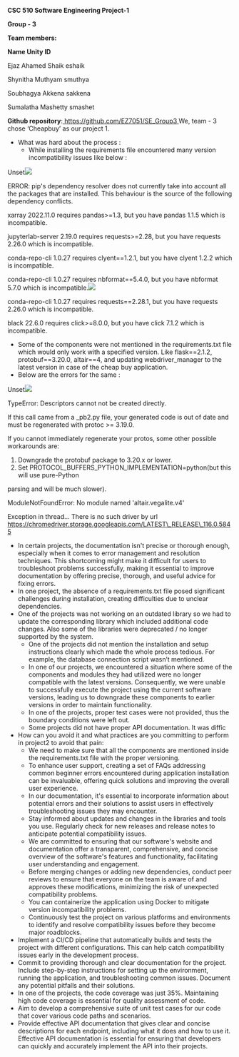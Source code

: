 ﻿**CSC 510 Software Engineering Project-1**

**Group - 3**

**Team members:**

**Name Unity ID**

Ejaz Ahamed Shaik eshaik

Shynitha Muthyam smuthya

Soubhagya Akkena sakkena

Sumalatha Mashetty smashet

**Github repository**:[ ](https://github.ncsu.edu/araveen/engr-ALDA-Fall2022-H35)[https://github.com/EZ7051/SE_Group3 ](https://github.com/EZ7051/SE_Group3)We, team - 3 chose ‘Cheapbuy’ as our project 1.

- What was hard about the process :
  - While installing the requirements file encountered many version incompatibility issues like below :

Unset![](Aspose.Words.6da1bd32-516e-4fbd-8b3e-a99145b1e0f0.001.png)

ERROR: pip's dependency resolver does not currently take into account all the packages that are installed. This behaviour is the source of the following dependency conflicts.

xarray 2022.11.0 requires pandas>=1.3, but you have pandas 1.1.5 which is incompatible.

jupyterlab-server 2.19.0 requires requests>=2.28, but you have requests 2.26.0 which is incompatible.

conda-repo-cli 1.0.27 requires clyent==1.2.1, but you have clyent 1.2.2 which is incompatible.

conda-repo-cli 1.0.27 requires nbformat==5.4.0, but you have nbformat 5.7.0 which is incompatible.![](Aspose.Words.6da1bd32-516e-4fbd-8b3e-a99145b1e0f0.002.png)

conda-repo-cli 1.0.27 requires requests==2.28.1, but you have requests 2.26.0 which is incompatible.

black 22.6.0 requires click>=8.0.0, but you have click 7.1.2 which is incompatible.

- Some of the components were not mentioned in the requirements.txt file which would only work with a specified version. Like flask==2.1.2, protobuf==3.20.0, altair==4, and updating webdriver\_manager to the latest version in case of the cheap buy application.
- Below are the errors for the same :

Unset![](Aspose.Words.6da1bd32-516e-4fbd-8b3e-a99145b1e0f0.003.png)

TypeError: Descriptors cannot not be created directly.

If this call came from a \_pb2.py file, your generated code is out of date and must be regenerated with protoc >= 3.19.0.

If you cannot immediately regenerate your protos, some other possible workarounds are:

1. Downgrade the protobuf package to 3.20.x or lower.
1. Set PROTOCOL\_BUFFERS\_PYTHON\_IMPLEMENTATION=python(but this will use pure-Python

parsing and will be much slower).

ModuleNotFoundError: No module named 'altair.vegalite.v4'

Exception in thread... There is no such driver by url https://chromedriver.storage.googleapis.com/LATEST\_RELEASE\_116.0.5845

- In certain projects, the documentation isn't precise or thorough enough, especially when it comes to error management and resolution techniques. This shortcoming might make it difficult for users to troubleshoot problems successfully, making it essential to improve documentation by offering precise, thorough, and useful advice for fixing errors.
- In one project, the absence of a requirements.txt file posed significant challenges during installation, creating difficulties due to unclear dependencies.
- One of the projects was not working on an outdated library so we had to update the corresponding library which included additional code changes. Also some of the libraries were deprecated / no longer supported by the system.
  - One of the projects did not mention the installation and setup instructions clearly which made the whole process tedious. For example, the database connection script wasn’t mentioned.
  - In one of our projects, we encountered a situation where some of the components and modules they had utilized were no longer compatible with the latest versions. Consequently, we were unable to successfully execute the project using the current software versions, leading us to downgrade these components to earlier versions in order to maintain functionality.
  - In one of the projects, proper test cases were not provided, thus the boundary conditions were left out.
  - Some projects did not have proper API documentation. It was diffic
- How can you avoid it and what practices are you committing to perform in project2 to avoid that pain:
  - We need to make sure that all the components are mentioned inside the requirements.txt file with the proper versioning.
  - To enhance user support, creating a set of FAQs addressing common beginner errors encountered during application installation can be invaluable, offering quick solutions and improving the overall user experience.
  - In our documentation, it's essential to incorporate information about potential errors and their solutions to assist users in effectively troubleshooting issues they may encounter.
  - Stay informed about updates and changes in the libraries and tools you use. Regularly check for new releases and release notes to anticipate potential compatibility issues.
  - We are committed to ensuring that our software's website and documentation offer a transparent, comprehensive, and concise overview of the software's features and functionality, facilitating user understanding and engagement.
  - Before merging changes or adding new dependencies, conduct peer reviews to ensure that everyone on the team is aware of and approves these modifications, minimizing the risk of unexpected compatibility problems.
  - You can containerize the application using Docker to mitigate version incompatibility problems.
  - Continuously test the project on various platforms and environments to identify and resolve compatibility issues before they become major roadblocks.
- Implement a CI/CD pipeline that automatically builds and tests the project with different configurations. This can help catch compatibility issues early in the development process.
- Commit to providing thorough and clear documentation for the project. Include step-by-step instructions for setting up the environment, running the application, and troubleshooting common issues. Document any potential pitfalls and their solutions.
- In one of the projects, the code coverage was just 35%. Maintaining high code coverage is essential for quality assessment of code.
- Aim to develop a comprehensive suite of unit test cases for our code that cover various code paths and scenarios.
- Provide effective API documentation that gives clear and concise descriptions for each endpoint, including what it does and how to use it. Effective API documentation is essential for ensuring that developers can quickly and accurately implement the API into their projects.
